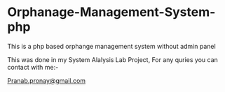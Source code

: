 # Orphanage-Management-System-php

This is a php based orphange management system without admin panel

This was done in my System Alalysis Lab Project, For any quries you can contact with me:-

Pranab.pronay@gmail.com
